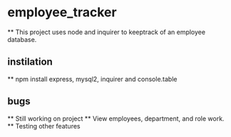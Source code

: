 # employee_tracker
** This project uses node and inquirer to keeptrack of an employee database.
## instilation
** npm install express, mysql2, inquirer and console.table
## bugs
** Still working on project
** View employees, department, and role work.
** Testing other features
 
